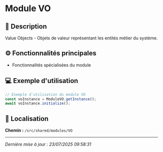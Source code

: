 # Module VO

## 📖 Description

Value Objects - Objets de valeur représentant les entités métier du système.

## ⚙️ Fonctionnalités principales

- Fonctionnalités spécialisées du module





## 💻 Exemple d'utilisation

```typescript
// Exemple d'utilisation du module VO
const voInstance = ModuleVO.getInstance();
await voInstance.initialize();
```

## 📍 Localisation

**Chemin :** `/src/shared/modules/VO`

---

*Dernière mise à jour : 23/07/2025 09:58:31*
